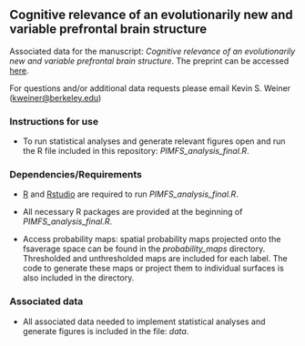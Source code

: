 ## Cognitive relevance of an evolutionarily new and variable prefrontal brain structure

Associated data for the manuscript: *Cognitive relevance of an evolutionarily new and variable prefrontal brain structure*. The preprint can be accessed [here](https://www.biorxiv.org/content/10.1101/2023.02.10.528061v1).

For questions and/or additional data requests please email Kevin S. Weiner (kweiner@berkeley.edu)
  
### Instructions for use ### 
  - To run statistical analyses and generate relevant figures open and run the R file included in this repository: *PIMFS_analysis_final.R*.
 
### Dependencies/Requirements ###
  - [R](https://www.r-project.org) and [Rstudio](https://www.rstudio.com/products/rstudio/download/) are required to run *PIMFS_analysis_final.R*.

  - All necessary R packages are provided at the beginning of *PIMFS_analysis_final.R*.
  
  - Access probability maps: spatial probability maps projected onto the fsaverage space can be found in the *probability_maps* directory. Thresholded and unthresholded maps are included for each label. The code to generate these maps or project them to individual surfaces is also included in the directory.

  
### Associated data ###
  - All associated data needed to implement statistical analyses and generate figures is included in the file: *data*.
    
  

